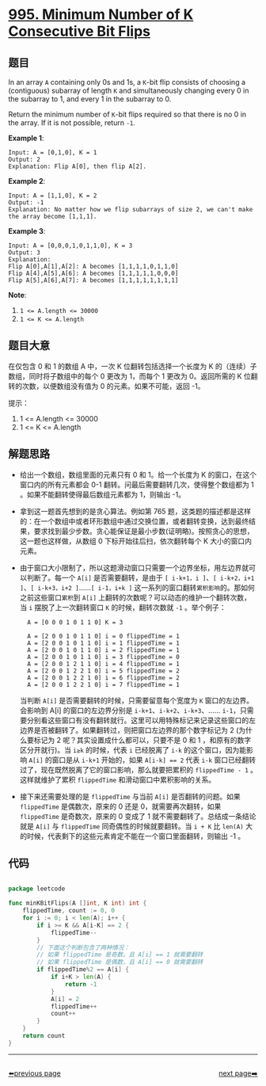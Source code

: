 # [995. Minimum Number of K Consecutive Bit Flips](https://leetcode.com/problems/minimum-number-of-k-consecutive-bit-flips/)


## 题目

In an array `A` containing only 0s and 1s, a `K`-bit flip consists of choosing a (contiguous) subarray of length `K` and simultaneously changing every 0 in the subarray to 1, and every 1 in the subarray to 0.

Return the minimum number of `K`-bit flips required so that there is no 0 in the array. If it is not possible, return `-1`.

**Example 1**:

    Input: A = [0,1,0], K = 1
    Output: 2
    Explanation: Flip A[0], then flip A[2].

**Example 2**:

    Input: A = [1,1,0], K = 2
    Output: -1
    Explanation: No matter how we flip subarrays of size 2, we can't make the array become [1,1,1].

**Example 3**:

    Input: A = [0,0,0,1,0,1,1,0], K = 3
    Output: 3
    Explanation:
    Flip A[0],A[1],A[2]: A becomes [1,1,1,1,0,1,1,0]
    Flip A[4],A[5],A[6]: A becomes [1,1,1,1,1,0,0,0]
    Flip A[5],A[6],A[7]: A becomes [1,1,1,1,1,1,1,1]

**Note**:

1. `1 <= A.length <= 30000`
2. `1 <= K <= A.length`


## 题目大意

在仅包含 0 和 1 的数组 A 中，一次 K 位翻转包括选择一个长度为 K 的（连续）子数组，同时将子数组中的每个 0 更改为 1，而每个 1 更改为 0。返回所需的 K 位翻转的次数，以便数组没有值为 0 的元素。如果不可能，返回 -1。

提示：

1. 1 <= A.length <= 30000
2. 1 <= K <= A.length


## 解题思路


- 给出一个数组，数组里面的元素只有 0 和 1。给一个长度为 K 的窗口，在这个窗口内的所有元素都会 0-1 翻转。问最后需要翻转几次，使得整个数组都为 1 。如果不能翻转使得最后数组元素都为 1，则输出 -1。
- 拿到这一题首先想到的是贪心算法。例如第 765 题，这类题的描述都是这样的：在一个数组中或者环形数组中通过交换位置，或者翻转变换，达到最终结果，要求找到最少步数。贪心能保证是最小步数(证明略)。按照贪心的思想，这一题也这样做，从数组 0 下标开始往后扫，依次翻转每个 K 大小的窗口内元素。
- 由于窗口大小限制了，所以这题滑动窗口只需要一个边界坐标，用左边界就可以判断了。每一个 `A[i]` 是否需要翻转，是由于 `[ i-k+1，i ]`、`[ i-k+2，i+1 ]`、`[ i-k+3，i+2 ]`……`[ i-1，i+k ]` 这一系列的窗口翻转`累积影响`的。那如何之前这些窗口`累积`到 `A[i]` 上翻转的次数呢？可以动态的维护一个翻转次数，当 `i` 摆脱了上一次翻转窗口 `K` 的时候，翻转次数就 `-1` 。举个例子：

        A = [0 0 0 1 0 1 1 0] K = 3
        
        A = [2 0 0 1 0 1 1 0] i = 0 flippedTime = 1
        A = [2 0 0 1 0 1 1 0] i = 1 flippedTime = 1
        A = [2 0 0 1 0 1 1 0] i = 2 flippedTime = 1
        A = [2 0 0 1 0 1 1 0] i = 3 flippedTime = 0
        A = [2 0 0 1 2 1 1 0] i = 4 flippedTime = 1
        A = [2 0 0 1 2 2 1 0] i = 5 flippedTime = 2
        A = [2 0 0 1 2 2 1 0] i = 6 flippedTime = 2
        A = [2 0 0 1 2 2 1 0] i = 7 flippedTime = 1

    当判断 `A[i]` 是否需要翻转的时候，只需要留意每个宽度为 `K` 窗口的左边界。会影响到 A[i] 的窗口的左边界分别是 `i-k+1`、`i-k+2`、`i-k+3`、…… `i-1`，只需要分别看这些窗口有没有翻转就行。这里可以用特殊标记来记录这些窗口的左边界是否被翻转了。如果翻转过，则把窗口左边界的那个数字标记为 2 (为什么要标记为 2 呢？其实设置成什么都可以，只要不是 0 和 1 ，和原有的数字区分开就行)。当 `i≥k` 的时候，代表 `i` 已经脱离了 `i-k` 的这个窗口，因为能影响 `A[i]` 的窗口是从 `i-k+1` 开始的，如果 `A[i-k] == 2` 代表 `i-k` 窗口已经翻转过了，现在既然脱离了它的窗口影响，那么就要把累积的 `flippedTime - 1` 。这样就维护了累积 `flippedTime` 和滑动窗口中累积影响的关系。

- 接下来还需要处理的是 `flippedTime` 与当前 `A[i]` 是否翻转的问题。如果 `flippedTime` 是偶数次，原来的 0 还是 0，就需要再次翻转，如果 `flippedTime` 是奇数次，原来的 0 变成了 1 就不需要翻转了。总结成一条结论就是 `A[i]` 与 `flippedTime` 同奇偶性的时候就要翻转。当 `i + K` 比 `len(A)` 大的时候，代表剩下的这些元素肯定不能在一个窗口里面翻转，则输出 -1 。


## 代码

```go

package leetcode

func minKBitFlips(A []int, K int) int {
	flippedTime, count := 0, 0
	for i := 0; i < len(A); i++ {
		if i >= K && A[i-K] == 2 {
			flippedTime--
		}
		// 下面这个判断包含了两种情况：
		// 如果 flippedTime 是奇数，且 A[i] == 1 就需要翻转
		// 如果 flippedTime 是偶数，且 A[i] == 0 就需要翻转
		if flippedTime%2 == A[i] {
			if i+K > len(A) {
				return -1
			}
			A[i] = 2
			flippedTime++
			count++
		}
	}
	return count
}

```



----------------------------------------------
<div style="display: flex;justify-content: space-between;align-items: center;">
<p><a href="https://books.halfrost.com/leetcode/ChapterFour/0900~0999/0993.Cousins-in-Binary-Tree/">⬅️previous page</a></p>
<p><a href="https://books.halfrost.com/leetcode/ChapterFour/0900~0999/0996.Number-of-Squareful-Arrays/">next page➡️</a></p>
</div>
